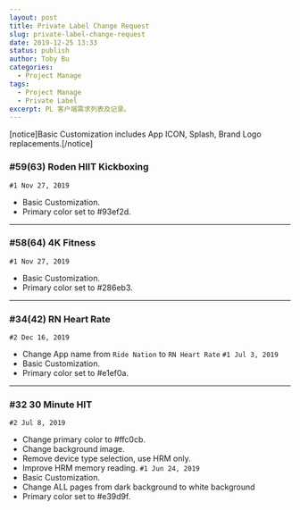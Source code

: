 ```yaml
---
layout: post
title: Private Label Change Request
slug: private-label-change-request
date: 2019-12-25 13:33
status: publish
author: Toby Bu
categories:
  - Project Manage
tags:
  - Project Manage
  - Private Label
excerpt: PL 客户端需求列表及记录。
---
```


[notice]Basic Customization includes App ICON, Splash, Brand Logo replacements.[/notice]

### \#59(63) Roden HIIT Kickboxing
`#1 Nov 27, 2019`
- Basic Customization.
- Primary color set to #93ef2d.
----
### \#58(64) 4K Fitness
`#1 Nov 27, 2019`
- Basic Customization.
- Primary color set to #286eb3.
----
### \#34(42) RN Heart Rate
`#2 Dec 16, 2019`
- Change App name from `Ride Nation` to `RN Heart Rate`
`#1 Jul 3, 2019`
- Basic Customization.
- Primary color set to #e1ef0a.
----
### \#32 30 Minute HIT
`#2 Jul 8, 2019`
- Change primary color to #ffc0cb.
- Change background image.
- Remove device type selection, use HRM only.
- Improve HRM memory reading.
`#1 Jun 24, 2019`
- Basic Customization.
- Change ALL pages from dark background to white background
-  Primary color set to #e39d9f.



